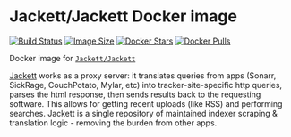 # Jackett/Jackett Docker image
[![Build Status](https://travis-ci.org/esolitos/docker-jackett.svg?branch=master)](https://travis-ci.org/esolitos/docker-jackett)
[![Image Size](https://images.microbadger.com/badges/image/esolitos/jackett.svg)](http://microbadger.com/images/esolitos/jackett)
[![Docker Stars](https://img.shields.io/docker/stars/esolitos/jackett.svg?style=flat-square)](https://hub.docker.com/r/esolitos/jackett/)
[![Docker Pulls](https://img.shields.io/docker/pulls/esolitos/jackett.svg?style=flat-square)](https://hub.docker.com/r/esolitos/jackett/)

Docker image for [`Jackett/Jackett`](https://github.com/Jackett/Jackett)


[Jackett](https://github.com/Jackett/Jackett) works as a proxy server: it translates queries from apps (Sonarr, SickRage, CouchPotato, Mylar, etc) into tracker-site-specific http queries, parses the html response, then sends results back to the requesting software. This allows for getting recent uploads (like RSS) and performing searches. Jackett is a single repository of maintained indexer scraping & translation logic - removing the burden from other apps.
